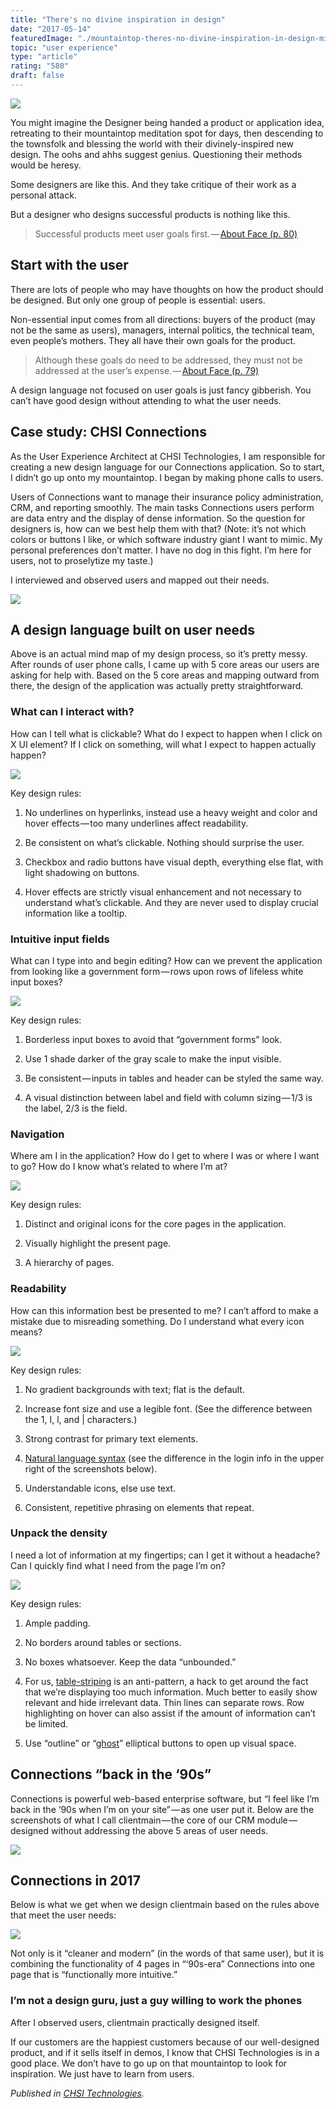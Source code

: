 ```yaml
---
title: "There's no divine inspiration in design"
date: "2017-05-14"
featuredImage: "./mountaintop-theres-no-divine-inspiration-in-design-mike-zetlow.jpg"
topic: "user experience"
type: "article"
rating: "580"
draft: false
---
```


![](mountaintop-theres-no-divine-inspiration-in-design-mike-zetlow.jpg)

You might imagine the Designer being handed a product or application idea, retreating to their mountaintop meditation spot for days, then descending to the townsfolk and blessing the world with their divinely-inspired new design. The oohs and ahhs suggest genius. Questioning their methods would be heresy.

Some designers are like this. And they take critique of their work as a personal attack.

But a designer who designs successful products is nothing like this.

>Successful products meet user goals first. — [About Face (p. 80)](https://www.amazon.com/About-Face-Essentials-Interaction-Design/dp/1118766571/)

## Start with the user

There are lots of people who may have thoughts on how the product should be designed. But only one group of people is essential: users.

Non-essential input comes from all directions: buyers of the product (may not be the same as users), managers, internal politics, the technical team, even people’s mothers. They all have their own goals for the product.

>Although these goals do need to be addressed, they must not be addressed at the user’s expense. — [About Face (p. 79)](https://www.amazon.com/About-Face-Essentials-Interaction-Design/dp/1118766571/)

A design language not focused on user goals is just fancy gibberish. You can’t have good design without attending to what the user needs.

## Case study: CHSI Connections

As the User Experience Architect at CHSI Technologies, I am responsible for creating a new design language for our Connections application. So to start, I didn’t go up onto my mountaintop. I began by making phone calls to users.

Users of Connections want to manage their insurance policy administration, CRM, and reporting smoothly. The main tasks Connections users perform are data entry and the display of dense information. So the question for designers is, how can we best help them with that? (Note: it’s not which colors or buttons I like, or which software industry giant I want to mimic. My personal preferences don’t matter. I have no dog in this fight. I’m here for users, not to proselytize my taste.)

I interviewed and observed users and mapped out their needs.

![](content-map-theres-no-divine-inspiration-in-design-mike-zetlow.jpg)

## A design language built on user needs

Above is an actual mind map of my design process, so it’s pretty messy. After rounds of user phone calls, I came up with 5 core areas our users are asking for help with. Based on the 5 core areas and mapping outward from there, the design of the application was actually pretty straightforward.

### What can I interact with?

How can I tell what is clickable? What do I expect to happen when I click on X UI element? If I click on something, will what I expect to happen actually happen?

![](interactions-theres-no-divine-inspiration-in-design-mike-zetlow.jpg)

Key design rules:

1. No underlines on hyperlinks, instead use a heavy weight and color and hover effects — too many underlines affect readability.

2. Be consistent on what’s clickable. Nothing should surprise the user.

3. Checkbox and radio buttons have visual depth, everything else flat, with light shadowing on buttons.

4. Hover effects are strictly visual enhancement and not necessary to understand what’s clickable. And they are never used to display crucial information like a tooltip.

### Intuitive input fields

What can I type into and begin editing? How can we prevent the application from looking like a government form — rows upon rows of lifeless white input boxes?

![](inputs-theres-no-divine-inspiration-in-design-mike-zetlow.jpg)

Key design rules:

1. Borderless input boxes to avoid that “government forms” look.

2. Use 1 shade darker of the gray scale to make the input visible.

3. Be consistent — inputs in tables and header can be styled the same way.

4. A visual distinction between label and field with column sizing — 1/3 is the label, 2/3 is the field.

### Navigation

Where am I in the application? How do I get to where I was or where I want to go? How do I know what’s related to where I’m at?

![](navigation-theres-no-divine-inspiration-in-design-mike-zetlow.jpg)

Key design rules:

1. Distinct and original icons for the core pages in the application.

2. Visually highlight the present page.

3. A hierarchy of pages.

### Readability

How can this information best be presented to me? I can’t afford to make a mistake due to misreading something. Do I understand what every icon means?

![](readability-theres-no-divine-inspiration-in-design-mike-zetlow.jpg)

Key design rules:

1. No gradient backgrounds with text; flat is the default.

2. Increase font size and use a legible font. (See the difference between the 1, I, l, and | characters.)

3. Strong contrast for primary text elements.

4. [Natural language syntax](https://www.flickr.com/photos/visualpunch/8656165342/in/photostream/) (see the difference in the login info in the upper right of the screenshots below).

5. Understandable icons, else use text.

6. Consistent, repetitive phrasing on elements that repeat.

### Unpack the density

I need a lot of information at my fingertips; can I get it without a headache? Can I quickly find what I need from the page I’m on?

![](unpack-theres-no-divine-inspiration-in-design-mike-zetlow.jpg)

Key design rules:

1. Ample padding.

2. No borders around tables or sections.

3. No boxes whatsoever. Keep the data “unbounded.”

4. For us, [table-striping](https://meta.discourse.org/t/the-death-of-the-grey-no-more-tiger-striping-rows-by-default/28664) is an anti-pattern, a hack to get around the fact that we’re displaying too much information. Much better to easily show relevant and hide irrelevant data. Thin lines can separate rows. Row highlighting on hover can also assist if the amount of information can’t be limited.

5. Use “outline” or “[ghost](https://uxplanet.org/ghost-buttons-in-ux-design-4cf3717334f8)” elliptical buttons to open up visual space.

## Connections “back in the ‘90s”

Connections is powerful web-based enterprise software, but “I feel like I’m back in the ‘90s when I’m on your site” — as one user put it. Below are the screenshots of what I call clientmain — the core of our CRM module — designed without addressing the above 5 areas of user needs.

![](connections-old-crm-theres-no-divine-inspiration-in-design-mike-zetlow.jpg)

## Connections in 2017

Below is what we get when we design clientmain based on the rules above that meet the user needs:

![](connections-new-crm-theres-no-divine-inspiration-in-design-mike-zetlow.jpg)

Not only is it “cleaner and modern” (in the words of that same user), but it is combining the functionality of 4 pages in “‘90s-era” Connections into one page that is “functionally more intuitive.”

### I’m not a design guru, just a guy willing to work the phones

After I observed users, clientmain practically designed itself.

If our customers are the happiest customers because of our well-designed product, and if it sells itself in demos, I know that CHSI Technologies is in a good place. We don’t have to go up on that mountaintop to look for inspiration. We just have to learn from users.

*Published in [CHSI Technologies](https://medium.com/chsi-technologies/theres-no-divine-inspiration-in-design-8a2fdd521d16).*